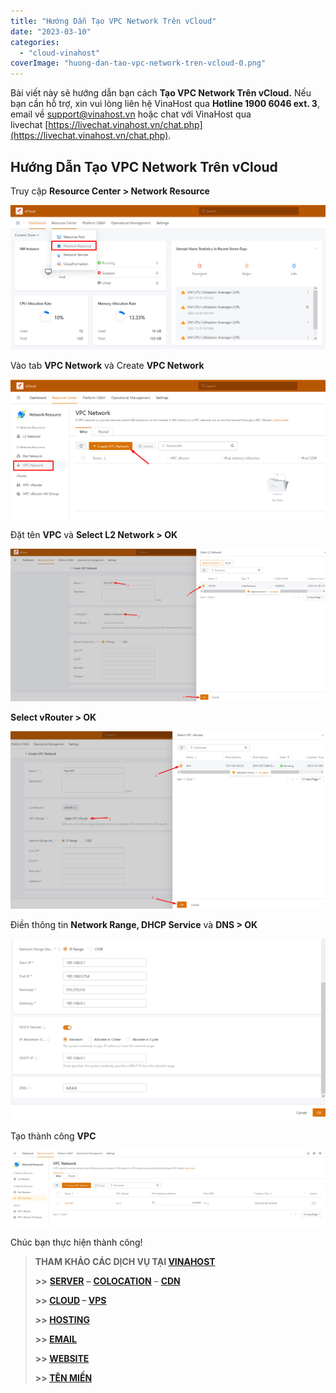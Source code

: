 ```yaml
---
title: "Hướng Dẫn Tạo VPC Network Trên vCloud"
date: "2023-03-10"
categories: 
  - "cloud-vinahost"
coverImage: "huong-dan-tao-vpc-network-tren-vcloud-0.png"
---
```


Bài viết này sẽ hướng dẫn bạn cách **Tạo VPC Network Trên vCloud.** Nếu bạn cần hỗ trợ, xin vui lòng liên hệ VinaHost qua **Hotline 1900 6046 ext. 3**, email về [support@vinahost.vn](mailto:support@vinahost.vn) hoặc chat với VinaHost qua livechat [https://livechat.vinahost.vn/chat.php](https://livechat.vinahost.vn/chat.php).

## Hướng Dẫn **Tạo** **VPC Network Trên vCloud**

Truy cập **Resource Center > Network Resource**

![](images/huong-dan-tao-vpc-network-tren-vcloud-1.png)

Vào tab **VPC Network** và Create **VPC Network**

![](images/huong-dan-tao-vpc-network-tren-vcloud-2.png)

Đặt tên **VPC** và **Select L2 Network > OK**

![](images/huong-dan-tao-vpc-network-tren-vcloud-3.png)

**Select vRouter > OK**

![](images/huong-dan-tao-vpc-network-tren-vcloud-4.png)

Điền thông tin **Network Range, DHCP Service** và **DNS > OK**

![](images/huong-dan-tao-vpc-network-tren-vcloud-5.png)

Tạo thành công **VPC**

![ VPC Network](images/huong-dan-tao-vpc-network-tren-vcloud-6.png)

Chúc bạn thực hiện thành công!

> **THAM KHẢO CÁC DỊCH VỤ TẠI [VINAHOST](https://kb.vinahost.vn/)**
> 
> **\>>** [**SERVER**](https://vinahost.vn/thue-may-chu-rieng/) **–** [**COLOCATION**](https://vinahost.vn/colocation.html) – [**CDN**](https://vinahost.vn/dich-vu-cdn-chuyen-nghiep)
> 
> **\>> [CLOUD](https://vinahost.vn/cloud-server-gia-re/) – [VPS](https://vinahost.vn/vps-ssd-chuyen-nghiep/)**
> 
> **\>> [HOSTING](https://vinahost.vn/wordpress-hosting)**
> 
> **\>> [EMAIL](https://vinahost.vn/email-hosting)**
> 
> **\>> [WEBSITE](http://vinawebsite.vn/)**
> 
> **\>> [TÊN MIỀN](https://vinahost.vn/ten-mien-gia-re/)**
